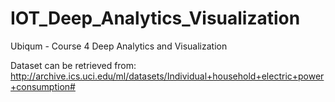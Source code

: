 # IOT_Deep_Analytics_Visualization
 
 Ubiqum - Course 4 Deep Analytics and Visualization
 
Dataset can be retrieved from: http://archive.ics.uci.edu/ml/datasets/Individual+household+electric+power+consumption#

